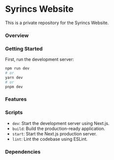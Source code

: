 # Syrincs Website

This is a private repository for the Syrincs Website.

### Overview

### Getting Started

First, run the development server:

```bash
npm run dev
# or
yarn dev
# or
pnpm dev
```

### Features

### Scripts

- `dev`: Start the development server using Next.js.
- `build`: Build the production-ready application.
- `start`: Start the Next.js production server.
- `lint`: Lint the codebase using ESLint.

### Dependencies
